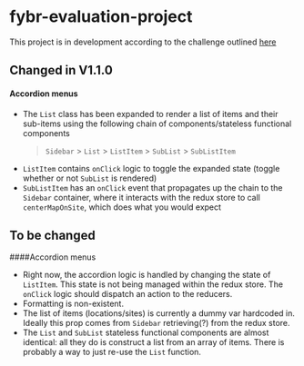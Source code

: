 # fybr-evaluation-project

This project is in development according to the challenge outlined [here](https://github.com/spireaero/fybr-evaluation-project)

## Changed in V1.1.0

#### Accordion menus

- The `List` class has been expanded to render a list of items and their sub-items using the following chain of components/stateless functional components
  > `Sidebar` \> `List` \> `ListItem` \> `SubList` \> `SubListItem`
- `ListItem` contains `onClick` logic to toggle the expanded state (toggle whether or not `SubList` is rendered)
- `SubListItem` has an `onClick` event that propagates up the chain to the `Sidebar` container, where it interacts with the redux store to call `centerMapOnSite`, which does what you would expect

## To be changed

####Accordion menus

- Right now, the accordion logic is handled by changing the state of `ListItem`. This state is not being managed within the redux store. The `onClick` logic should dispatch an action to the reducers.
- Formatting is non-existent.
- The list of items (locations/sites) is currently a dummy var hardcoded in. Ideally this prop comes from `Sidebar` retrieving(?) from the redux store.
- The `List` and `SubList` stateless functional components are almost identical: all they do is construct a list from an array of items. There is probably a way to just re-use the `List` function.
